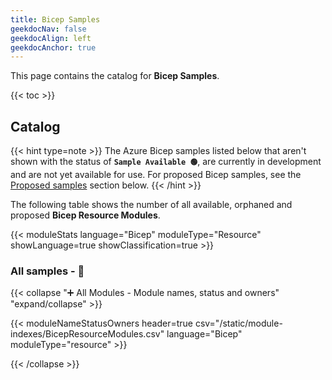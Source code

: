 ```yaml
---
title: Bicep Samples
geekdocNav: false
geekdocAlign: left
geekdocAnchor: true
---
```


<!-- {{< csvUpdated csv="/static/module-indexes/BicepResourceModules.csv" >}} -->

<!-- {{< hint type=tip >}}

**Use the breadcrumb menu** above to navigate back to the main page!

{{< /hint >}} -->

This page contains the catalog for **Bicep Samples**.

{{< toc >}}

## Catalog

{{< hint type=note >}}
The Azure Bicep samples listed below that aren't shown with the status of **`Sample Available 🟢`**, are currently in development and are not yet available for use. For proposed Bicep samples, see the [Proposed samples](/azinsider/indexes/bicep/samples/#proposed-modules---) section below.
{{< /hint >}}

The following table shows the number of all available, orphaned and proposed **Bicep Resource Modules**.

{{< moduleStats language="Bicep" moduleType="Resource" showLanguage=true showClassification=true >}}
<br>

### All samples - 📇

{{< collapse "➕ All Modules - Module names, status and owners" "expand/collapse" >}}

{{< moduleNameStatusOwners header=true csv="/static/module-indexes/BicepResourceModules.csv" language="Bicep" moduleType="resource" >}}


{{< /collapse >}}

<br>
